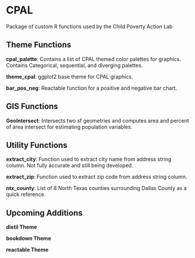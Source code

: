# CPAL
Package of custom R functions used by the Child Poverty Action Lab

## Theme Functions

__cpal_palette__: Contains a list of CPAL themed color palettes for graphics. Contains Categorical, sequential, and diverging palettes.

__theme_cpal__: ggplot2 base theme for CPAL graphics.

__bar_pos_neg__: Reactable function for a positive and negative bar chart.

## GIS Functions

__GeoIntersect__: Intersects two sf geometries and computes area and percent of area intersect for estimating population variables.

## Utility Functions

__extract_city__: Function used to extract city name from address string column. Not fully accurate and still being developed.

__extract_zip__: Function used to extract zip code from address string column.

__ntx_county__: List of 8 North Texas counties surrounding Dallas County as a quick reference.

## Upcoming Additions

__distil Theme__

__bookdown Theme__

__reactable Theme__
